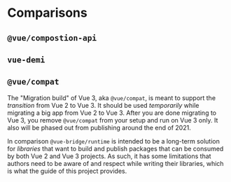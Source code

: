 # Comparisons

## `@vue/compostion-api`

## `vue-demi`

## `@vue/compat`

The "Migration build" of Vue 3, aka `@vue/compat`, is meant to support the _transition_ from Vue 2 to Vue 3. It should be used *temporarily* while migrating a big app from Vue 2 to Vue 3. After you are done migrating to Vue 3, you remove `@vue/compat` from your setup and run on Vue 3 only. It also will be phased out from publishing around the end of 2021.

In comparison `@vue-bridge/runtime` is intended to be a long-term solution for *libraries* that want to build and publish packages that can be consumed by both Vue 2 and Vue 3 projects. As such, it has some limitations that authors need to be aware of and respect while writing their libraries, which is what the guide of this project provides.